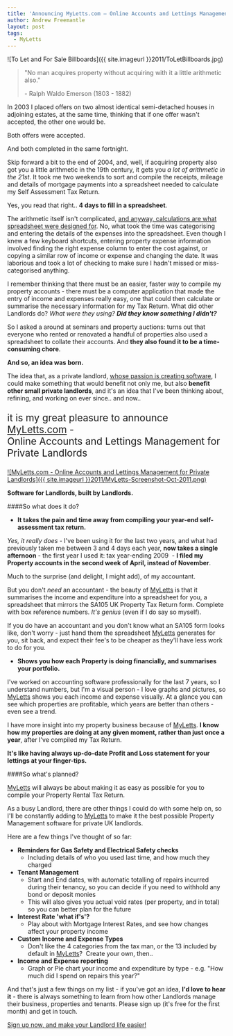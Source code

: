 ```yaml
---
title: 'Announcing MyLetts.com – Online Accounts and Lettings Management for Private Landlords'
author: Andrew Freemantle
layout: post
tags:
  - MyLetts
---
```

![To Let and For Sale Billboards]({{ site.imageurl }}2011/ToLetBillboards.jpg)

> "No man acquires property without acquiring with it a little arithmetic also."
> 
> \- Ralph Waldo Emerson (</span>1803 - 1882)

In 2003 I placed offers on two almost identical semi-detached houses in adjoining estates, at the same time, thinking that if one offer wasn't accepted, the other one would be.

Both offers were accepted.

And both completed in the same fortnight.

Skip forward a bit to the end of 2004, and, well, if acquiring property also got you a little arithmetic in the 19th century, it gets you *a lot of arithmetic in the 21st*. It took me two weekends to sort and compile the receipts, mileage and details of mortgage payments into a spreadsheet needed to calculate my Self Assessment Tax Return.

Yes, you read that right.. **4 days to fill in a spreadsheet**.

The arithmetic itself isn't complicated, [and anyway, calculations are what spreadsheet were designed for](http://en.wikipedia.org/wiki/Spreadsheet#VisiCalc "VisiCalc - the first personal computer spreadsheet application - Wikipedia"). No, what took the time was categorising and entering the details of the expenses into the spreadsheet. Even though I knew a few keyboard shortcuts, entering property expense information involved finding the right expense column to enter the cost against, or copying a similar row of income or expense and changing the date. It was laborious and took a lot of checking to make sure I hadn't missed or miss-categorised anything.

I remember thinking that there must be an easier, faster way to compile my property accounts - there must be a computer application that made the entry of income and expenses really easy, one that could then calculate or summarise the necessary information for my Tax Return. What did other Landlords do? *What were they using?* ***Did they know something I didn't?***

So I asked a around at seminars and property auctions: turns out that everyone who rented or renovated a handful of properties also used a spreadsheet to collate their accounts. And **they also found it to be a time-consuming chore**.

**And so, an idea was born.**

The idea that, as a private landlord, [whose passion is creating software](http://www.fatlemon.co.uk/aboutme/ "About the author"), I could make something that would benefit not only me, but also **benefit other small private landlords**, and it's an idea that I've been thinking about, refining, and working on ever since.. and now..

<p style="font-size: 1.6em;">it is my great pleasure to announce <a title="MyLetts.com - Online Accounts and Lettings Management for Private Landlords" href="http://www.myletts.com/">MyLetts.com</a> -<br /> Online Accounts and Lettings Management for Private Landlords
</p>

[![MyLetts.com - Online Accounts and Lettings Management for Private Landlords]({{ site.imageurl }}2011/MyLetts-Screenshot-Oct-2011.png)](http://www.myletts.com/ "MyLetts.com - Online Accounts and Lettings Management for Private Landlords")

**Software for Landlords, built by Landlords.**


####So what does it do?

  * **It takes the pain and time away from compiling your year-end self-assessment tax return.**

*Yes, it really does* - I've been using it for the last two years, and what had previously taken me between 3 and 4 days each year, **now takes a single afternoon** - the first year I used it: tax year-ending 2009  - **I filed my Property accounts in the second week of April, instead of November**.

Much to the surprise (and delight, I might add), of my accountant.

But you don't *need* an accountant - the beauty of [MyLetts][1] is that it summarises the income and expenditure into a spreadsheet for you, a spreadsheet that mirrors the SA105 UK Property Tax Return form. Complete with box reference numbers. *It's genius* (even if I do say so myself).

If you do have an accountant and you don't know what an SA105 form looks like, don't worry - just hand them the spreadsheet [MyLetts][1] generates for you, sit back, and expect their fee's to be cheaper as they'll have less work to do for you.

  * **Shows you how each Property is doing financially, and summarises your portfolio.**

I've worked on accounting software professionally for the last 7 years, so I understand numbers, but I'm a visual person - I love graphs and pictures, so [MyLetts][1] shows you each income and expense visually. At a glance you can see which properties are profitable, which years are better than others - even see a trend.

I have more insight into my property business because of [MyLetts](http://www.myletts.com/ "MyLetts.com - Online Accounts and Lettings Management for Private Landlords"). **I know how my properties are doing at any given moment, rather than just once a year**, after I've compiled my Tax Return.

**It's like having always up-do-date Profit and Loss statement for your lettings at your finger-tips.**


####So what's planned?


[MyLetts][1] will always be about making it as easy as possible for you to compile your Property Rental Tax Return.

As a busy Landlord, there are other things I could do with some help on, so I'll be constantly adding to [MyLetts][1] to make it the best possible Property Management software for private UK landlords.

Here are a few things I've thought of so far:

  * **Reminders for Gas Safety and Electrical Safety checks**  
    - Including details of who you used last time, and how much they charged
  * **Tenant Management**  
    - Start and End dates, with automatic totalling of repairs incurred during their tenancy, so you can decide if you need to withhold any bond or deposit monies  
    - This will also gives you actual void rates (per property, and in total) so you can better plan for the future
  * **Interest Rate 'what if's'?**  
    - Play about with Mortgage Interest Rates, and see how changes affect your property income
  * **Custom Income and Expense Types**  
    - Don't like the 4 categories from the tax man, or the 13 included by default in [MyLetts][1]?  Create your own, then..
  * **Income and Expense reporting**  
    - Graph or Pie chart your income and expenditure by type - e.g. "How much did I spend on repairs this year?"

And that's just a few things on my list - if you've got an idea, **I'd love to hear it** - there is always something to learn from how other Landlords manage their business, properties and tenants. Please sign up (it's free for the first month) and get in touch.


[Sign up now, and make your Landlord life easier!][1]

 [1]: http://www.myletts.com/ "MyLetts.com - Online Accounts and Lettings Management for Private Landlords"
